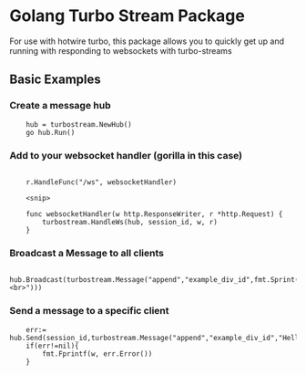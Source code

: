 # Golang Turbo Stream Package

For use with hotwire turbo, this package allows you to quickly get up and running with responding to websockets with turbo-streams

## Basic Examples

### Create a message hub
```
	hub = turbostream.NewHub()
	go hub.Run() 
```
### Add to your websocket handler (gorilla in this case)
```
    
    r.HandleFunc("/ws", websocketHandler)
    
    <snip>
    
    func websocketHandler(w http.ResponseWriter, r *http.Request) {
    	turbostream.HandleWs(hub, session_id, w, r)
    }
```

### Broadcast a Message to all clients

```
	hub.Broadcast(turbostream.Message("append","example_div_id",fmt.Sprint(time.Now().Unix(),"<br>")))
```

### Send a message to a specific client

```
    err:= hub.Send(session_id,turbostream.Message("append","example_div_id","Hello!"))
	if(err!=nil){
		fmt.Fprintf(w, err.Error())
	}
```